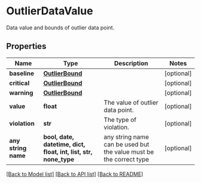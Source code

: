 # OutlierDataValue

Data value and bounds of outlier data point.

## Properties
Name | Type | Description | Notes
------------ | ------------- | ------------- | -------------
**baseline** | [**OutlierBound**](OutlierBound.md) |  | [optional] 
**critical** | [**OutlierBound**](OutlierBound.md) |  | [optional] 
**warning** | [**OutlierBound**](OutlierBound.md) |  | [optional] 
**value** | **float** | The value of outlier data point. | [optional] 
**violation** | **str** | The type of violation. | [optional] 
**any string name** | **bool, date, datetime, dict, float, int, list, str, none_type** | any string name can be used but the value must be the correct type | [optional]

[[Back to Model list]](../README.md#documentation-for-models) [[Back to API list]](../README.md#documentation-for-api-endpoints) [[Back to README]](../README.md)


